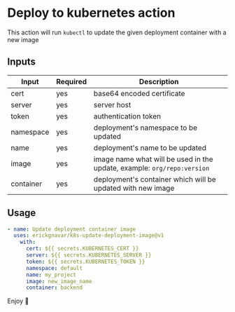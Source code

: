 # Deploy to kubernetes action

This action will run `kubectl` to update the given deployment container with a new image

## Inputs

| Input     | Required | Description                                                             |
|-----------|----------|-------------------------------------------------------------------------|
| cert      | yes      | base64 encoded certificate                                              |
| server    | yes      | server host                                                             |
| token     | yes      | authentication token                                                    |
| namespace | yes      | deployment's namespace to be updated                                    |
| name      | yes      | deployment's name to be updated                                         |
| image     | yes      | image name what will be used in the update, example: `org/repo:version` |
| container | yes      | deployment's container which will be updated with new image             |

## Usage

```yaml
- name: Update deployment container image
  uses: erickgnavar/k8s-update-deployment-image@v1
    with:
      cert: ${{ secrets.KUBERNETES_CERT }}
      server: ${{ secrets.KUBERNETES_SERVER }}
      token: ${{ secrets.KUBERNETES_TOKEN }}
      namespace: default
      name: my_project
      image: new_image_name
      container: backend
```

Enjoy 🎉
